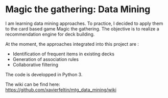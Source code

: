 # Magic the gathering: Data Mining

I am learning data mining approaches. To practice, I decided to apply them to the card based game Magic the gathering.
The objective is to realize a recommendation engine for deck building.

At the moment, the approaches integrated into this project are :
  - Identification of frequent items in existing decks
  - Generation of association rules
  - Collaborative filtering

The code is developped in Python 3.

The wiki can be find here: https://github.com/xavierfeltin/mtg_data_mining/wiki
